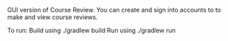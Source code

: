GUI version of Course Review. You can create and sign into accounts to to make and view course reviews.

To run:
Build using ./gradlew build
Run using ./gradlew run

